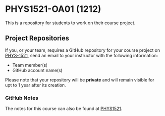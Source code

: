 # PHYS1521-OA01 (1212)
This is a repository for students to work on their course project.

## Project Repositories
If you, or your team, requires a GitHub repository for your course project on [PHYS-1521](https://github.com/phys-1521), send an email to your instructor with the following information:

* Team member(s)
* GitHub account name(s)

Please note that your repository will be **private** and will remain visible for upt to 1 year after its creation.

### GitHub Notes
The notes for this course can also be found at [PHYS1521](https://allannait.github.io/phys1521/).